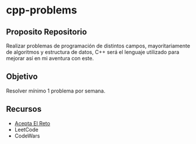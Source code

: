 # cpp-problems

## Proposito Repositorio

<p>
  Realizar problemas de programación de distintos campos, mayoritariamente de algoritmos y estructura de datos, C++ será el lenguaje utilizado para mejorar así en mi aventura con este.
</p>

## Objetivo
<p>
  Resolver mínimo 1 problema por semana. 
</p>

## Recursos

*  [Acepta El Reto](https://aceptaelreto.com/)
*  LeetCode
*  CodeWars



